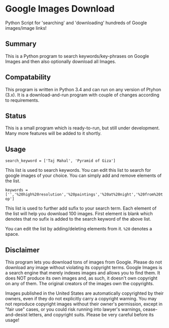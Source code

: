 # Google Images Download
Python Script for 'searching' and 'downloading' hundreds of Google images/image links!

## Summary
This is a Python program to search keywords/key-phrases on Google Images and then also optionally download all Images. 

## Compatability
This program is written in Python 3.4 and can run on any version of Ptyhon (3.x). It is a download-and-run program with couple of changes according to requirements.

## Status
This is a small program which is ready-to-run, but still under development. Many more features will be added to it shortly.

## Usage
`search_keyword = ['Taj Mahal', 'Pyramid of Giza']`

This list is used to search keywords. You can edit this list to search for google images of your choice. You can simply add and remove elements of the list.

`keywords = ['','%20high%20resolution','%20paintings','%20at%20night','%20from%20top']`

This list is used to further add sufix to your search term. Each element of the list will help you download 100 images. First element is blank which denotes that no sufix is added to the search keyword of the above list. 

You can edit the list by adding/deleting elements from it. `%20` denotes a space.


## Disclaimer
This program lets you download tons of images from Google. Please do not download any image without violating its copyright terms. Google Images is a search engine that merely indexes images and allows you to find them.  It does NOT produce its own images and, as such, it doesn't own copyright on any of them.  The original creators of the images own the copyrights.  

Images published in the United States are automatically copyrighted by their owners, even if they do not explicitly carry a copyright warning.  You may not reproduce copyright images without their owner's permission, except in "fair use" cases, or you could risk running into lawyer's warnings, cease-and-desist letters, and copyright suits. Please be very careful before its usage!
